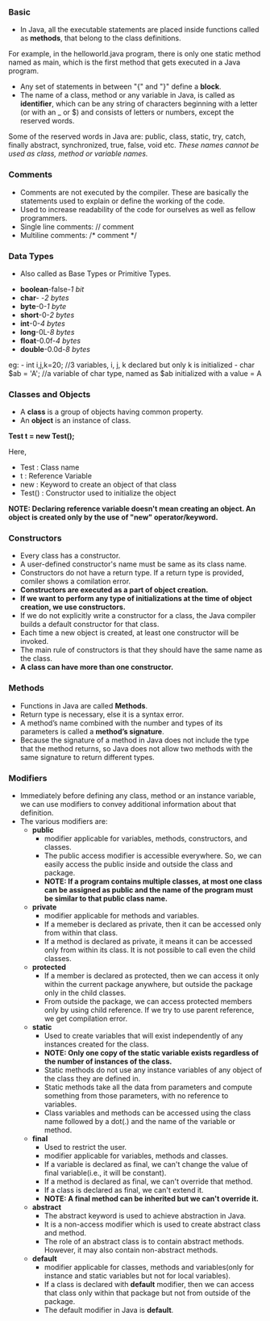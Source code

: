 ### Basic 
- In Java, all the executable statements are placed inside functions called as **methods**, that belong to the class definitions.

For example, in the helloworld.java program, there is only one static method named as main, which is the first method that gets executed in a Java program.
- Any set of statements in between "{" and "}" define a **block**.
- The name of a class, method or any variable in Java, is called as **identifier**, which can be any string of characters beginning with a letter (or with an _ or $) and consists of letters or numbers, except the reserved words.

Some of the reserved words in Java are: public, class, static, try, catch, finally abstract, synchronized, true, false, void etc. *These names cannot be used as class, method or variable names.*

### Comments
- Comments are not executed by the compiler. These are basically the statements used to explain or define the working of the code.
- Used to increase readability of the code for ourselves as well as fellow programmers.
- Single line comments: // comment
- Multiline comments: /* comment */

### Data Types
- Also called as Base Types or Primitive Types.

* **boolean**-false-*1 bit*
* **char**- -*2 bytes*
* **byte**-0-*1 byte*
* **short**-0-*2 bytes*
* **int**-0-*4 bytes*
* **long**-0L-*8 bytes*
* **float**-0.0f-*4 bytes*
* **double**-0.0d-*8 bytes*

eg: - int i,j,k=20;  //3 variables, i, j, k declared but only k is initialized
    - char $ab = 'A'; //a variable of char type, named as $ab initialized with a value = A
    
### Classes and Objects
- A **class** is a group of objects having common property.
- An **object** is an instance of class.

**Test t = new Test();**

Here,
* Test : Class name
* t : Reference Variable
* new : Keyword to create an object of that class
* Test() : Constructor used to initialize the object

**NOTE: Declaring reference variable doesn't mean creating an object. An object is created only by the use of "new" operator/keyword.**

### Constructors
- Every class has a constructor. 
- A user-defined constructor's name must be same as its class name.
- Constructors do not have a return type. If a return type is provided, comiler shows a comilation error.
- **Constructors are executed as a part of object creation.**
- **If we want to perform any type of initializations at the time of object creation, we use constructors.**
- If we do not explicitly write a constructor for a class, the Java compiler builds a default constructor for that class.
- Each time a new object is created, at least one constructor will be invoked. 
- The main rule of constructors is that they should have the same name as the class. 
- **A class can have more than one constructor.**

### Methods
- Functions in Java are called **Methods**.
- Return type is necessary, else it is a syntax error.
- A method’s name combined with the number and types of its parameters is called a **method’s signature**.
- Because the signature of a method in Java does not include the type that the method returns,
  so Java does not allow two methods with the same signature to return different types.
  
### Modifiers  
- Immediately before defining any class, method or an instance variable, we can use modifiers to convey additional information about that definition.
- The various modifiers are:
    * **public**
        * modifier applicable for variables, methods, constructors, and classes.
        * The public access modifier is accessible everywhere. So, we can easily access the public inside and outside the class and package.
        * **NOTE: If a program contains multiple classes, at most one class can be assigned as public and the name of the program must be similar to that public class name.**
    * **private**
        * modifier applicable for methods and variables.
        * If a memeber is declared as private, then it can be accessed only from within that class.
        * If a method is declared as private, it means it can be accessed only from within its class. It is not possible to call even the child classes.
    * **protected**
        * If a member is declared as protected, then we can access it only within the current package anywhere, but outside the package only in the child classes.
        * From outside the package, we can access protected members only by using child reference. If we try to use parent reference, we get compilation error.
    * **static**
        * Used to create variables that will exist independently of any instances created for the class.
        * **NOTE: Only one copy of the static variable exists regardless of the number of instances of the class.**
        * Static methods do not use any instance variables of any object of the class they are defined in. 
        * Static methods take all the data from parameters and compute something from those parameters, with no reference to variables.
        * Class variables and methods can be accessed using the class name followed by a dot(.) and the name of the variable or method.
    * **final**
        * Used to restrict the user.
        * modifier applicable for variables, methods and classes.
        * If a variable is declared as final, we can't change the value of final variable(i.e., it will be constant).
        * If a method is declared as final, we can't override that method.
        * If a class is declared as final, we can't extend it.
        * **NOTE: A final method can be inherited but we can't override it.**
    * **abstract**
        * The abstract keyword is used to achieve abstraction in Java. 
        * It is a non-access modifier which is used to create abstract class and method.
        * The role of an abstract class is to contain abstract methods. However, it may also contain non-abstract methods.
    * **default**
        * modifier applicable for classes, methods and variables(only for instance and static variables but not for local variables).
        * If a class is declared with **default** modifier, then we can access that class only within that package but not from outside of the package.
        * The default modifier in Java is **default**.
